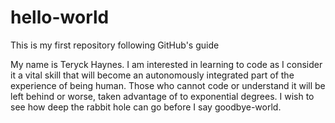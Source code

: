 # hello-world
This is my first repository following GitHub's guide

My name is Teryck Haynes. I am interested in learning to code as I consider it a vital skill that will become an autonomously integrated part of the experience of being human. Those who cannot code or understand it will be left behind or worse, taken advantage of to exponential degrees. I wish to see how deep the rabbit hole can go before I say goodbye-world.
